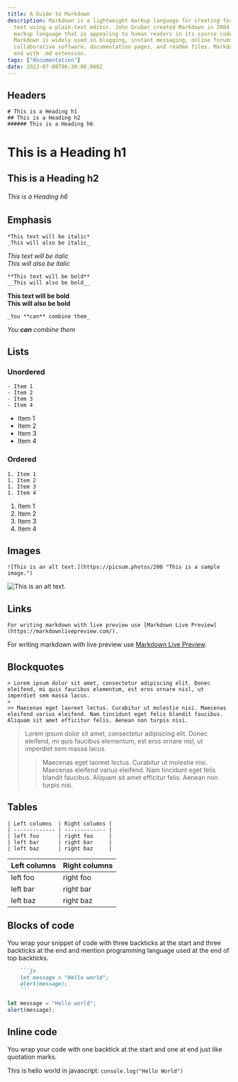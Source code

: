 ```yaml
---
title: A Guide to Markdown
description: Markdown is a lightweight markup language for creating formatted
  text using a plain-text editor. John Gruber created Markdown in 2004 as a
  markup language that is appealing to human readers in its source code form.
  Markdown is widely used in blogging, instant messaging, online forums,
  collaborative software, documentation pages, and readme files. Markdown files
  end with .md extension.
tags: ["documentation"]
date: 2023-07-08T06:30:00.000Z
---
```


## Headers

```
# This is a Heading h1
## This is a Heading h2
###### This is a Heading h6
```

# This is a Heading h1

## This is a Heading h2

###### This is a Heading h6

## Emphasis

```
*This text will be italic*
_This will also be italic_
```

_This text will be italic_  
_This will also be italic_

```
**This text will be bold**
__This will also be bold__
```

**This text will be bold**  
**This will also be bold**

```
_You **can** combine them_
```

_You **can** combine them_

## Lists

### Unordered

```
- Item 1
- Item 2
- Item 3
- Item 4
```

- Item 1
- Item 2
- Item 3
- Item 4

### Ordered

```
1. Item 1
1. Item 2
1. Item 3
1. Item 4
```

1. Item 1
1. Item 2
1. Item 3
1. Item 4

## Images

```
![This is an alt text.](https://picsum.photos/200 "This is a sample image.")
```

![This is an alt text.](https://picsum.photos/200 "This is a sample image.")

## Links

```
For writing markdown with live preview use [Markdown Live Preview](https://markdownlivepreview.com/).
```

For writing markdown with live preview use [Markdown Live Preview](https://markdownlivepreview.com/).

## Blockquotes

```
> Lorem ipsum dolor sit amet, consectetur adipiscing elit. Donec eleifend, mi quis faucibus elementum, est eros ornare nisl, ut imperdiet sem massa lacus.
>
>> Maecenas eget laoreet lectus. Curabitur ut molestie nisi. Maecenas eleifend varius eleifend. Nam tincidunt eget felis blandit faucibus. Aliquam sit amet efficitur felis. Aenean non turpis nisi.
```

> Lorem ipsum dolor sit amet, consectetur adipiscing elit. Donec eleifend, mi quis faucibus elementum, est eros ornare nisl, ut imperdiet sem massa lacus.
>
> > Maecenas eget laoreet lectus. Curabitur ut molestie nisi. Maecenas eleifend varius eleifend. Nam tincidunt eget felis blandit faucibus. Aliquam sit amet efficitur felis. Aenean non turpis nisi.

## Tables

```
| Left columns  | Right columns |
| ------------- | ------------- |
| left foo      | right foo     |
| left bar      | right bar     |
| left baz      | right baz     |
```

| Left columns | Right columns |
| ------------ | ------------- |
| left foo     | right foo     |
| left bar     | right bar     |
| left baz     | right baz     |

## Blocks of code

You wrap your snippet of code with three backticks at the start and three backticks at the end and mention programming language used at the end of top backticks.

````markdown
    ```js
    let message = "Hello world";
    alert(message);
    ```
````

```js
let message = "Hello world";
alert(message);
```

## Inline code

You wrap your code with one backtick at the start and one at end just like quotation marks.

This is hello world in javascript: `console.log("Hello World")`
